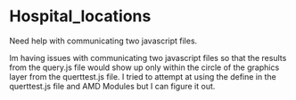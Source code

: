 # Hospital_locations

Need help with communicating two javascript files.

Im having issues with communicating two javascript files so that the results from the query.js 
file would show up only within the circle of the graphics layer from the querttest.js file. 
I tried to attempt at using the define in the querttest.js file and AMD Modules but I can figure it out.
